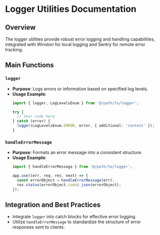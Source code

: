# Logger Utilities Documentation

## Overview
The logger utilities provide robust error logging and handling capabilities, integrated with Winston for local logging and Sentry for remote error tracking.

## Main Functions

### `logger`
- **Purpose**: Logs errors or information based on specified log levels.
- **Usage Example**:
  ```typescript
  import { logger, LogLevelsEnum } from '@/path/to/logger';

  try {
    // Your code here
  } catch (error) {
    logger(LogLevelsEnum.ERROR, error, { additional: 'context' });
  }
  ```

### `handleErrorMessage`
- **Purpose**: Formats an error message into a consistent structure.
- **Usage Example**:
  ```typescript
  import { handleErrorMessage } from '@/path/to/logger';

  app.use((err, req, res, next) => {
    const errorObject = handleErrorMessage(err);
    res.status(errorObject.code).json(errorObject);
  });
  ```

## Integration and Best Practices

- Integrate `logger` into catch blocks for effective error logging.
- Utilize `handleErrorMessage` to standardize the structure of error responses sent to clients.
